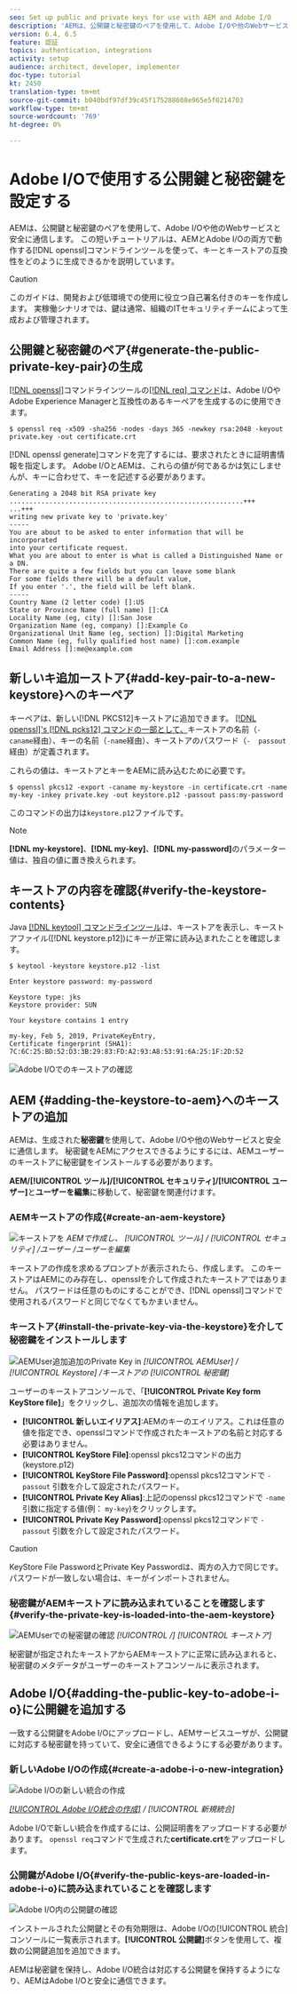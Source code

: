 ```yaml
---
seo: Set up public and private keys for use with AEM and Adobe I/O
description: 'AEMは、公開鍵と秘密鍵のペアを使用して、Adobe I/Oや他のWebサービスと安全に通信します。 この短いチュートリアルでは、AEMとAdobe I/Oの両方で動作するopensslコマンドラインツールを使用して、キーとキーストアの互換性をどのように生成できるかを説明します。 '
version: 6.4, 6.5
feature: 認証
topics: authentication, integrations
activity: setup
audience: architect, developer, implementer
doc-type: tutorial
kt: 2450
translation-type: tm+mt
source-git-commit: b040bdf97df39c45f175288608e965e5f0214703
workflow-type: tm+mt
source-wordcount: '769'
ht-degree: 0%

---
```



# Adobe I/Oで使用する公開鍵と秘密鍵を設定する

AEMは、公開鍵と秘密鍵のペアを使用して、Adobe I/Oや他のWebサービスと安全に通信します。 この短いチュートリアルは、AEMとAdobe I/Oの両方で動作する[!DNL openssl]コマンドラインツールを使って、キーとキーストアの互換性をどのように生成できるかを説明しています。

>[!CAUTION]
>
>このガイドは、開発および低環境での使用に役立つ自己署名付きのキーを作成します。 実稼働シナリオでは、鍵は通常、組織のITセキュリティチームによって生成および管理されます。

## 公開鍵と秘密鍵のペア{#generate-the-public-private-key-pair}の生成

[[!DNL openssl]](https://www.openssl.org/docs/man1.0.2/man1/openssl.html)コマンドラインツールの[[!DNL req] コマンド](https://www.openssl.org/docs/man1.0.2/man1/req.html)は、Adobe I/OやAdobe Experience Managerと互換性のあるキーペアを生成するのに使用できます。

```shell
$ openssl req -x509 -sha256 -nodes -days 365 -newkey rsa:2048 -keyout private.key -out certificate.crt
```

[!DNL openssl generate]コマンドを完了するには、要求されたときに証明書情報を指定します。 Adobe I/OとAEMは、これらの値が何であるかは気にしませんが、キーに合わせて、キーを記述する必要があります。

```
Generating a 2048 bit RSA private key
...........................................................+++
...+++
writing new private key to 'private.key'
-----
You are about to be asked to enter information that will be incorporated
into your certificate request.
What you are about to enter is what is called a Distinguished Name or a DN.
There are quite a few fields but you can leave some blank
For some fields there will be a default value,
If you enter '.', the field will be left blank.
-----
Country Name (2 letter code) []:US
State or Province Name (full name) []:CA
Locality Name (eg, city) []:San Jose
Organization Name (eg, company) []:Example Co
Organizational Unit Name (eg, section) []:Digital Marketing
Common Name (eg, fully qualified host name) []:com.example
Email Address []:me@example.com
```

## 新しいキ追加ーストア{#add-key-pair-to-a-new-keystore}へのキーペア

キーペアは、新しい[!DNL PKCS12]キーストアに追加できます。 [[!DNL openssl]'s [!DNL pcks12] コマンドの一部として、](https://www.openssl.org/docs/man1.0.2/man1/pkcs12.html)キーストアの名前（`-  caname`経由）、キーの名前（`-name`経由）、キーストアのパスワード（`-  passout`経由）が定義されます。

これらの値は、キーストアとキーをAEMに読み込むために必要です。

```shell
$ openssl pkcs12 -export -caname my-keystore -in certificate.crt -name my-key -inkey private.key -out keystore.p12 -passout pass:my-password
```

このコマンドの出力は`keystore.p12`ファイルです。

>[!NOTE]
>
>**[!DNL my-keystore]**、**[!DNL my-key]**、**[!DNL my-password]**&#x200B;のパラメーター値は、独自の値に置き換えられます。

## キーストアの内容を確認{#verify-the-keystore-contents}

Java [[!DNL keytool] コマンドラインツール](https://docs.oracle.com/middleware/1213/wls/SECMG/keytool-summary-appx.htm#SECMG818)は、キーストアを表示し、キーストアファイル([!DNL keystore.p12])にキーが正常に読み込まれたことを確認します。

```shell
$ keytool -keystore keystore.p12 -list

Enter keystore password: my-password

Keystore type: jks
Keystore provider: SUN

Your keystore contains 1 entry

my-key, Feb 5, 2019, PrivateKeyEntry,
Certificate fingerprint (SHA1): 7C:6C:25:BD:52:D3:3B:29:83:FD:A2:93:A8:53:91:6A:25:1F:2D:52
```

![Adobe I/Oでのキーストアの確認](assets/set-up-public-private-keys-for-use-with-aem-and-adobe-io/adobe-io--public-keys.png)

## AEM {#adding-the-keystore-to-aem}へのキーストアの追加

AEMは、生成された&#x200B;**秘密鍵**&#x200B;を使用して、Adobe I/Oや他のWebサービスと安全に通信します。 秘密鍵をAEMにアクセスできるようにするには、AEMユーザーのキーストアに秘密鍵をインストールする必要があります。

**AEM/[!UICONTROL ツール]/[!UICONTROL セキュリティ]/[!UICONTROL ユーザー]**&#x200B;と&#x200B;**ユーザーを編集**&#x200B;に移動して、秘密鍵を関連付けます。

### AEMキーストアの作成{#create-an-aem-keystore}

![キーストアを](assets/set-up-public-private-keys-for-use-with-aem-and-adobe-io/aem--create-keystore.png)
*AEMで作成し、 [!UICONTROL ツール] / [!UICONTROL セキュリティ] /ユーザー  /ユーザーを編集*

キーストアの作成を求めるプロンプトが表示されたら、作成します。 このキーストアはAEMにのみ存在し、opensslを介して作成されたキーストアではありません。 パスワードは任意のものにすることができ、[!DNL openssl]コマンドで使用されるパスワードと同じでなくてもかまいません。

### キーストア{#install-the-private-key-via-the-keystore}を介して秘密鍵をインストールします

![AEMUser追加追加のPrivate Key in ](assets/set-up-public-private-keys-for-use-with-aem-and-adobe-io/aem--add-private-key.png)
*[!UICONTROL AEMUser] / [!UICONTROL Keystore] /キーストアの [!UICONTROL 秘密鍵]*

ユーザーのキーストアコンソールで、「**[!UICONTROL Private Key form KeyStore file]**」をクリックし、追加次の情報を追加します。

* **[!UICONTROL 新しいエイリアス]**:AEMのキーのエイリアス。これは任意の値を指定でき、opensslコマンドで作成されたキーストアの名前と対応する必要はありません。
* **[!UICONTROL KeyStore File]**:openssl pkcs12コマンドの出力(keystore.p12)
* **[!UICONTROL KeyStore File Password]**:openssl pkcs12コマンドで `-passout` 引数を介して設定されたパスワード。
* **[!UICONTROL Private Key Alias]**:上記のopenssl pkcs12コマンドで `-name` 引数に指定する値(例： `my-key`)をクリックします。
* **[!UICONTROL Private Key Password]**:openssl pkcs12コマンドで `-passout` 引数を介して設定されたパスワード。

>[!CAUTION]
>
>KeyStore File PasswordとPrivate Key Passwordは、両方の入力で同じです。 パスワードが一致しない場合は、キーがインポートされません。

### 秘密鍵がAEMキーストアに読み込まれていることを確認します{#verify-the-private-key-is-loaded-into-the-aem-keystore}

![AEMUserでの秘密鍵の確認](assets/set-up-public-private-keys-for-use-with-aem-and-adobe-io/aem--keystore.png)
*[!UICONTROL /]  [!UICONTROL キーストア]*

秘密鍵が指定されたキーストアからAEMキーストアに正常に読み込まれると、秘密鍵のメタデータがユーザーのキーストアコンソールに表示されます。

## Adobe I/O{#adding-the-public-key-to-adobe-i-o}に公開鍵を追加する

一致する公開鍵をAdobe I/Oにアップロードし、AEMサービスユーザが、公開鍵に対応する秘密鍵を持っていて、安全に通信できるようにする必要があります。

### 新しいAdobe I/Oの作成{#create-a-adobe-i-o-new-integration}

![Adobe I/Oの新しい統合の作成](assets/set-up-public-private-keys-for-use-with-aem-and-adobe-io/adobe-io--create-new-integration.png)

*[[!UICONTROL Adobe I/O統合の作成]](https://console.adobe.io/) / [!UICONTROL 新規統合]*

Adobe I/Oで新しい統合を作成するには、公開証明書をアップロードする必要があります。 `openssl req`コマンドで生成された&#x200B;**certificate.crt**&#x200B;をアップロードします。

### 公開鍵がAdobe I/O{#verify-the-public-keys-are-loaded-in-adobe-i-o}に読み込まれていることを確認します

![Adobe I/O内の公開鍵の確認](assets/set-up-public-private-keys-for-use-with-aem-and-adobe-io/adobe-io--public-keys.png)

インストールされた公開鍵とその有効期限は、Adobe I/Oの[!UICONTROL 統合]コンソールに一覧表示されます。**[!UICONTROL 公開鍵]**&#x200B;ボタンを使用して、複数の公開鍵追加を追加できます。

AEMは秘密鍵を保持し、Adobe I/O統合は対応する公開鍵を保持するようになり、AEMはAdobe I/Oと安全に通信できます。
